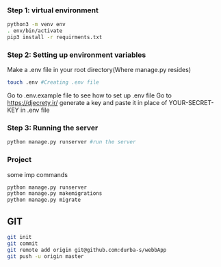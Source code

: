 ### Step 1: virtual environment

```sh
python3 -m venv env
. env/bin/activate
pip3 install -r requirments.txt
```

### Step 2: Setting up environment variables

Make a .env file in your root directory(Where manage.py resides)
```sh
touch .env #Creating .env file
```

Go to .env.example file to see how to set up .env file
Go to https://djecrety.ir/ generate a key and paste it in place of YOUR-SECRET-KEY in .env file

### Step 3: Running the server

```sh
python manage.py runserver #run the server
```

### Project
some imp commands
```sh
python manage.py runserver
python manage.py makemigrations
python manage.py migrate
```

## GIT
```sh
git init
git commit
git remote add origin git@github.com:durba-s/webbApp
git push -u origin master
```